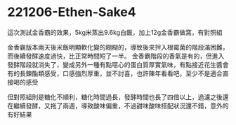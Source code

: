 # 221206-Ethen-Sake4

這次測試金香霸的效果，5kg米蒸出9.6kg白飯，加上12g金香霸做窩，有對照組

金香霸版本兩天後米飯明顯軟化變的糊糊的，導致後來拌入根霉菌的階段滿困難，而後續發酵速度過快，比正常時間短了一半。
金香霸階段的香氣是有的，但進入發酵階段就消失了，變成另外一種有點噁心的蛋白質厚實氣味，有點接近花生醬會有的長鍊酯類感受，口感強烈厚重，並不討喜，也許陳年看看吧，至少不是適合直接喝的感受

但對照組則是糖化不順利，糖化時間過長，發酵時間也長了四倍以上，過濾之後還在繼續發酵，又拖了兩週，導致酸味偏重，不過甜味酸味搭配狀況還不錯，意外的有好結果